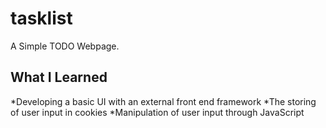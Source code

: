 # tasklist

A Simple TODO Webpage. 


## What I Learned

*Developing a basic UI with an external front end framework
*The storing of user input in cookies
*Manipulation of user input through JavaScript
